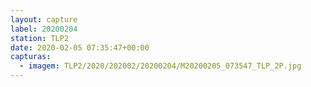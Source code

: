 ```yaml
---
layout: capture
label: 20200204
station: TLP2
date: 2020-02-05 07:35:47+00:00
capturas:
  - imagem: TLP2/2020/202002/20200204/M20200205_073547_TLP_2P.jpg
---
```

